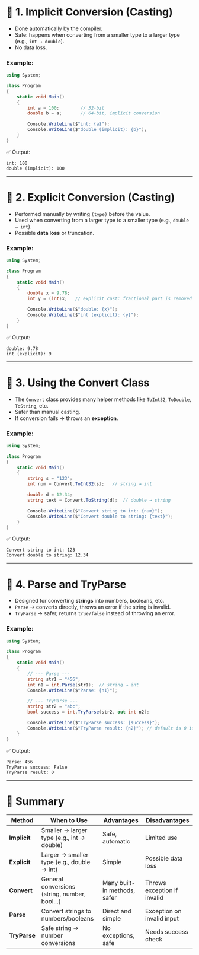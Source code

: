 # 🔹 1. **Implicit Conversion (Casting)**

* Done automatically by the compiler.
* Safe: happens when converting from a smaller type to a larger type (e.g., `int → double`).
* No data loss.

### Example:

```csharp
using System;

class Program
{
    static void Main()
    {
        int a = 100;        // 32-bit
        double b = a;       // 64-bit, implicit conversion

        Console.WriteLine($"int: {a}");
        Console.WriteLine($"double (implicit): {b}");
    }
}
```

✅ Output:

```
int: 100
double (implicit): 100
```

---

# 🔹 2. **Explicit Conversion (Casting)**

* Performed manually by writing `(type)` before the value.
* Used when converting from a larger type to a smaller type (e.g., `double → int`).
* Possible **data loss** or truncation.

### Example:

```csharp
using System;

class Program
{
    static void Main()
    {
        double x = 9.78;
        int y = (int)x;   // explicit cast: fractional part is removed

        Console.WriteLine($"double: {x}");
        Console.WriteLine($"int (explicit): {y}");
    }
}
```

✅ Output:

```
double: 9.78
int (explicit): 9
```

---

# 🔹 3. **Using the Convert Class**

* The `Convert` class provides many helper methods like `ToInt32`, `ToDouble`, `ToString`, etc.
* Safer than manual casting.
* If conversion fails → throws an **exception**.

### Example:

```csharp
using System;

class Program
{
    static void Main()
    {
        string s = "123";
        int num = Convert.ToInt32(s);   // string → int

        double d = 12.34;
        string text = Convert.ToString(d);  // double → string

        Console.WriteLine($"Convert string to int: {num}");
        Console.WriteLine($"Convert double to string: {text}");
    }
}
```

✅ Output:

```
Convert string to int: 123
Convert double to string: 12.34
```

---

# 🔹 4. **Parse and TryParse**

* Designed for converting **strings** into numbers, booleans, etc.
* `Parse` → converts directly, throws an error if the string is invalid.
* `TryParse` → safer, returns `true/false` instead of throwing an error.

### Example:

```csharp
using System;

class Program
{
    static void Main()
    {
        // --- Parse ---
        string str1 = "456";
        int n1 = int.Parse(str1);  // string → int
        Console.WriteLine($"Parse: {n1}");

        // --- TryParse ---
        string str2 = "abc";
        bool success = int.TryParse(str2, out int n2);

        Console.WriteLine($"TryParse success: {success}");
        Console.WriteLine($"TryParse result: {n2}"); // default is 0 if failed
    }
}
```

✅ Output:

```
Parse: 456
TryParse success: False
TryParse result: 0
```

---

# 📝 Summary

| Method       | When to Use                                 | Advantages                   | Disadvantages               |
| ------------ | ------------------------------------------- | ---------------------------- | --------------------------- |
| **Implicit** | Smaller → larger type (e.g., int → double)  | Safe, automatic              | Limited use                 |
| **Explicit** | Larger → smaller type (e.g., double → int)  | Simple                       | Possible data loss          |
| **Convert**  | General conversions (string, number, bool…) | Many built-in methods, safer | Throws exception if invalid |
| **Parse**    | Convert strings to numbers/booleans         | Direct and simple            | Exception on invalid input  |
| **TryParse** | Safe string → number conversions            | No exceptions, safe          | Needs success check         |

